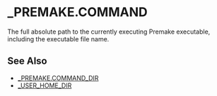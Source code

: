 # _PREMAKE.COMMAND

The full absolute path to the currently executing Premake executable, including the executable file name.

## See Also

- [_PREMAKE.COMMAND_DIR](_PREMAKE.COMMAND_DIR.md)
- [_USER_HOME_DIR](_USER_HOME_DIR.md)
